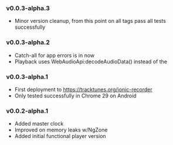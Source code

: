 ### v0.0.3-alpha.3
* Minor version cleanup, from this point on all tags pass all tests successfully

### v0.0.3-alpha.2
* Catch-all for app errors is in now
* Playback uses WebAudioApi:decodeAudioData() instead of the <audio> element

### v0.0.3-alpha.1
* First deployment to https://tracktunes.org/ionic-recorder
* Only tested successfully in Chrome 29 on Android

### v0.0.2-alpha.1
* Added master clock
* Improved on memory leaks w/NgZone
* Added initial functional player version
